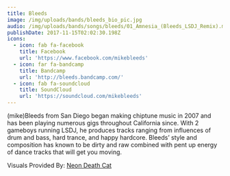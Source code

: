 ```yaml
---
title: Bleeds
image: /img/uploads/bands/bleeds_bio_pic.jpg
audio: /img/uploads/bands/songs/bleeds/01_Amnesia_(Bleeds_LSDJ_Remix).mp3
publishDate: 2017-11-15T02:02:30.198Z
icons:
  - icon: fab fa-facebook
    title: Facebook
    url: 'https://www.facebook.com/mikebleeds'
  - icon: far fa-bandcamp
    title: Bandcamp
    url: 'http://bleeds.bandcamp.com/'
  - icon: fab fa-soundcloud
    title: SoundCloud
    url: 'https://soundcloud.com/mikebleeds'
---
```

(mike)Bleeds from San Diego began making chiptune music in 2007 and has been playing numerous gigs throughout California since. With 2 gameboys running LSDJ, he produces tracks ranging from influences of drum and bass, hard trance, and happy hardcore. Bleeds’ style and composition has known to be dirty and raw combined with pent up energy of dance tracks that will get you moving.

Visuals Provided By: [Neon Death Cat](../../visualists/neon-death-cat/)